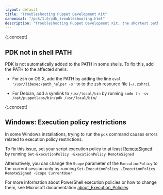 ```yaml
---
layout: default
title: "Troubleshooting Puppet Development Kit"
canonical: "/pdk/1.0/pdk_troubleshooting.html"
description: "Troubleshooting Puppet Development Kit, the shortest path to developing better Puppet code."
---
```


{:.concept}
## PDK not in shell PATH
 
PDK is not automatically added to the PATH in some shells. To fix this, add the PATH to the affected shells:
 
* For zsh on OS X, add the PATH by adding the line `eval '/usr/libexec/path_helper -s'` to to the zsh resource file (`~/.zshrc`).
 
* For Debian, add a symlink to `/usr/local/bin` by running `sudo ln -sv /opt/puppetlabs/bin/pdk /usr/local/bin/` 


{:.concept}
## Windows: Execution policy restrictions

In some Windows installations, trying to run the `pdk` command causes errors related to execution policy restrictions.

To fix this issue, set your script execution policy to at least [RemoteSigned](https://msdn.microsoft.com/en-us/powershell/reference/5.1/microsoft.powershell.security/set-executionpolicy) by running `Set-ExecutionPolicy -ExecutionPolicy RemoteSigned`

Alternatively, you can change the `Scope` parameter of the `ExecutionPolicy` to the current session only by running `Set-ExecutionPolicy -ExecutionPolicy RemoteSigned -Scope CurrentUser`

For more information about PowerShell execution policies or how to change them, see Microsoft documentation [about_Execution_Policies](http://go.microsoft.com/fwlink/?LinkID=135170).
